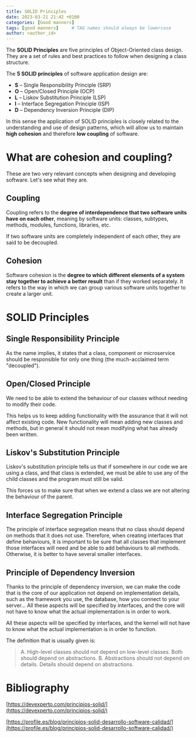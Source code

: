 ```yaml
---
title: SOLID Principles
date: 2023-03-21 21:42 +0100
categories: [Good manners]
tags: [good manners]     # TAG names should always be lowercase
author: <author_id>
---
```

The **SOLID Principles** are five principles of Object-Oriented class design. They are a set of rules and best practices to follow when designing a class structure.

The **5 SOLID principles** of software application design are:

- **S** – Single Responsibility Principle (SRP)
- **O** – Open/Closed Principle (OCP)
- **L** – Liskov Substitution Principle (LSP)
- **I** – Interface Segregation Principle (ISP)
- **D** – Dependency Inversion Principle (DIP)

In this sense the application of SOLID principles is closely related to the understanding and use of design patterns, which will allow us to maintain **high cohesion** and therefore **low coupling** of software.

# What are cohesion and coupling?

These are two very relevant concepts when designing and developing software. Let's see what they are.

## **Coupling**

Coupling refers to the **degree of interdependence that two software units have on each other**, meaning by software units: classes, subtypes, methods, modules, functions, libraries, etc.

If two software units are completely independent of each other, they are said to be decoupled.

## **Cohesion**

Software cohesion is the **degree to which different elements of a system stay together to achieve a better result** than if they worked separately. It refers to the way in which we can group various software units together to create a larger unit.

# **SOLID Principles**

## **Single Responsibility Principle**

As the name implies, it states that a class, component or microservice should be responsible for only one thing (the much-acclaimed term "decoupled").

## **Open/Closed Principle**

We need to be able to extend the behaviour of our classes without needing to modify their code.

This helps us to keep adding functionality with the assurance that it will not affect existing code. New functionality will mean adding new classes and methods, but in general it should not mean modifying what has already been written.

## **Liskov's Substitution Principle**

Liskov's substitution principle tells us that if somewhere in our code we are using a class, and that class is extended, we must be able to use any of the child classes and the program must still be valid.

This forces us to make sure that when we extend a class we are not altering the behaviour of the parent.

## **Interface Segregation Principle**

The principle of interface segregation means that no class should depend on methods that it does not use. Therefore, when creating interfaces that define behaviours, it is important to be sure that all classes that implement those interfaces will need and be able to add behaviours to all methods. Otherwise, it is better to have several smaller interfaces.

## **Principle of Dependency Inversion**

Thanks to the principle of dependency inversion, we can make the code that is the core of our application not depend on implementation details, such as the framework you use, the database, how you connect to your server... All these aspects will be specified by interfaces, and the core will not have to know what the actual implementation is in order to work.

All these aspects will be specified by interfaces, and the kernel will not have to know what the actual implementation is in order to function.

The definition that is usually given is:

> A. High-level classes should not depend on low-level classes. Both should depend on abstractions.
> B. Abstractions should not depend on details. Details should depend on abstractions.

# Bibliography

[https://devexperto.com/principios-solid/](https://devexperto.com/principios-solid/)

[https://profile.es/blog/principios-solid-desarrollo-software-calidad/](https://profile.es/blog/principios-solid-desarrollo-software-calidad/)